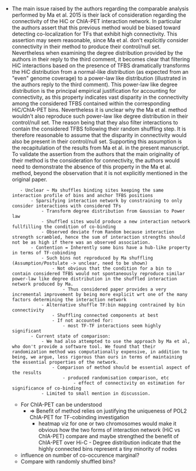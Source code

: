    - The main issue raised by the authors regarding the comparable analysis performed by Ma et al. 2015 is their lack of consideration regarding the connectivity of the HiC or ChIA-PET interaction network. In particular the authors assert that this previous method would be biased toward detecting co-localization for TFs that exhibit high connectivity. 
   This assertion may seem reasonable, since Ma et al. don't explicitly consider connectivity in their method to produce their control/null set. Nevertheless when examining the degree distribution provided by the authors in their reply to the third comment, it becomes clear that filtering HiC interactions based on the presence of TFBS dramatically transforms the HiC distribution from a normal-like distribution (as expected from an "even" genome coverage) to a power-law like distribution (illustrated in the authors reply to the third comment). This power-law like degree distribution is the principal empirical justification for accounting for connectivity, as this property indicates vast disparity in the connectivity among the considered TFBS contained within the corresponding HiC/ChIA-PET bins.
   Nevertheless it is unclear why the Ma et al. method wouldn't also reproduce such power-law like degree distribution in their control/null set. The reason being that they also filter interactions to contain the considered TFBS following their random shuffling step. It is therefore reasonable to assume that the disparity in connectivity would also be present in their control/null set. Supporting this assumption is the recapitulation of the results from Ma et al. in the present manuscript. To validate the assertion from the authors that the main originality of their method is the consideration for connectivity, the authors would need to demonstrate the absence of this property in the Ma et al. method, beyond the observation that it is not explicitly mentioned in the original paper.


            - Unclear ~ Ma shuffles binding sites keeping the same interaction profile of bins and anchor TFBS positions
                - Sparsifying interaction network by constraining to only consider interactions with considered TFs
                    - Transform degree distribution from Gaussian to Power law
                    - Shuffled sites would produce a new interaction network fullfilling the condition of co-binding
                    - Observed deviate from Random because interaction strength scrambled, hence the sum of interaction strengths should not be as high if there was an observed association.
                - Contention = Inherently some bins have a hub-like property in terms of TF-cobinding
                    - Such bins not reproduced by Ma shuffling (Assumption/Postulate -> unclear, need to be shown)
                        - Not obvious that the condition for a bin to contain considered TFBS would not spontaneously reproduce similar power-law like degree distribution in the shuffled interaction network produced by Ma.
                            - Thus considered paper provides a very incremental improvement by being more explicit wrt one of the many factors determining the interaction network  
                    - Alternative shuffle TF:bin mapping contrained by bin connectivity
                        - Shuffling connected components at best
                        - If not accounted for:
                            - most TF-TF interactions seem highly significant
                - Current state of comparison:
                    - We had also attempted to use the approach by Ma et al, who don't provide a software tool. We found that their randomization method was computationally expensive, in addition to being, we argue, less rigorous than ours in terms of maintaining the essential properties of the network.
                        - Comparison of method should be essential aspect of the results
                            - produced randomisation comparison, etc
                                - effect of connectivity on estimation for significance of co-binding
                    - Limited to small mention in discussion.

        - For ChIA-PET can be understood 
            - => Benefit of method relies on justifying the uniqueness of POL2 ChIA-PET for TF-cobinding investigation
                - heatmap viz for one or two chromosomes would make it obvious how the two forms of interaction network (HiC vs ChIA-PET) compare and maybe strengthed the benefit of ChIA-PET over Hi-C
    - Degree distribution indicate that the highly connected bins represent a tiny minority of nodes
        - influence on number of co-occurence marginal?
        - Compare with randomly shuffled bins?
